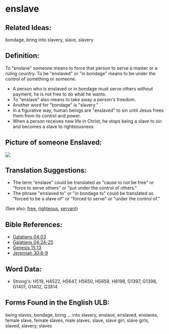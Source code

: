 # enslave

## Related Ideas:

bondage, bring into slavery, slave, slavery

## Definition:

To "enslave" someone means to force that person to serve a master or a ruling country. To be "enslaved" or "in bondage" means to be under the control of something or someone.

* A person who is enslaved or in bondage must serve others without payment; he is not free to do what he wants.
* To "enslave" also means to take away a person's freedom.
* Another word for "bondage" is "slavery."
* In a figurative way, human beings are "enslaved" to sin until Jesus frees them from its control and power.
* When a person receives new life in Christ, he stops being a slave to sin and becomes a slave to righteousness.

## Picture of someone Enslaved:

<a href="https://content.bibletranslationtools.org/WycliffeAssociates/en_tw/raw/branch/master/PNGs/e/Enslave.png"><img src="https://content.bibletranslationtools.org/WycliffeAssociates/en_tw/raw/branch/master/PNGs/e/Enslave.png" ></a>

## Translation Suggestions:

* The term "enslave" could be translated as "cause to not be free" or "force to serve others" or "put under the control of others."
* The phrase "enslaved to" or "in bondage to" could be translated as "forced to be a slave of" or "forced to serve" or "under the control of."

(See also: [free](../other/free.md), [righteous](../kt/righteous.md), [servant](../other/servant.md))

## Bible References:

* [Galatians 04:03](rc://en/tn/help/gal/04/03)
* [Galatians 04:24-25](rc://en/tn/help/gal/04/24)
* [Genesis 15:13](rc://en/tn/help/gen/15/13)
* [Jeremiah 30:8-9](rc://en/tn/help/jer/30/08)

## Word Data:

* Strong's: H519, H4522, H5647, H5650, H5659, H8198, G1397, G1398, G1401, G1402, G3814

## Forms Found in the English ULB:

being slaves, bondage, bring ... into slavery, enslave, enslaved, enslaves, female slave, female slaves, male slaves, slave, slave girl, slave girls, slaved, slavery, slaves
